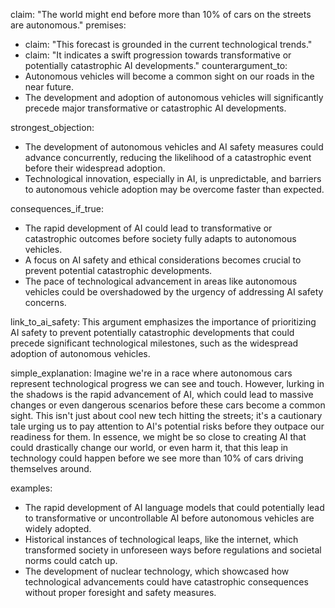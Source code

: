claim: "The world might end before more than 10% of cars on the streets are autonomous."
premises:
  - claim: "This forecast is grounded in the current technological trends."
  - claim: "It indicates a swift progression towards transformative or potentially catastrophic AI developments."
counterargument_to:
  - Autonomous vehicles will become a common sight on our roads in the near future.
  - The development and adoption of autonomous vehicles will significantly precede major transformative or catastrophic AI developments.

strongest_objection:
  - The development of autonomous vehicles and AI safety measures could advance concurrently, reducing the likelihood of a catastrophic event before their widespread adoption.
  - Technological innovation, especially in AI, is unpredictable, and barriers to autonomous vehicle adoption may be overcome faster than expected.

consequences_if_true:
  - The rapid development of AI could lead to transformative or catastrophic outcomes before society fully adapts to autonomous vehicles.
  - A focus on AI safety and ethical considerations becomes crucial to prevent potential catastrophic developments.
  - The pace of technological advancement in areas like autonomous vehicles could be overshadowed by the urgency of addressing AI safety concerns.

link_to_ai_safety: This argument emphasizes the importance of prioritizing AI safety to prevent potentially catastrophic developments that could precede significant technological milestones, such as the widespread adoption of autonomous vehicles.

simple_explanation: 
Imagine we're in a race where autonomous cars represent technological progress we can see and touch. However, lurking in the shadows is the rapid advancement of AI, which could lead to massive changes or even dangerous scenarios before these cars become a common sight. This isn't just about cool new tech hitting the streets; it's a cautionary tale urging us to pay attention to AI's potential risks before they outpace our readiness for them. In essence, we might be so close to creating AI that could drastically change our world, or even harm it, that this leap in technology could happen before we see more than 10% of cars driving themselves around.

examples:
  - The rapid development of AI language models that could potentially lead to transformative or uncontrollable AI before autonomous vehicles are widely adopted.
  - Historical instances of technological leaps, like the internet, which transformed society in unforeseen ways before regulations and societal norms could catch up.
  - The development of nuclear technology, which showcased how technological advancements could have catastrophic consequences without proper foresight and safety measures.